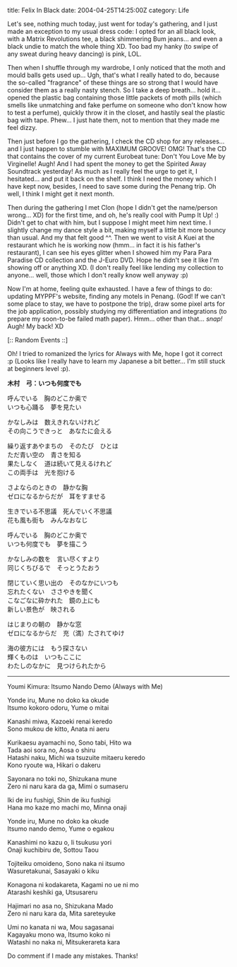 title: Felix In Black
date: 2004-04-25T14:25:00Z
category: Life

Let's see, nothing much today, just went for today's gathering, and I just made an exception to my usual dress code: I opted for an all black look, with a Matrix Revolutions tee, a black shimmering Bum jeans… and even a black undie to match the whole thing XD. Too bad my hanky (to swipe of any sweat during heavy dancing) is pink, LOL.

Then when I shuffle through my wardrobe, I only noticed that the moth and mould balls gets used up… Ugh, that's what I really hated to do, because the so-called "fragrance" of these things are so strong that I would have consider them as a really nasty stench. So I take a deep breath… hold it… opened the plastic bag containing those little packets of moth pills (which smells like unmatching and fake perfume on someone who don't know how to test a perfume), quickly throw it in the closet, and hastily seal the plastic bag with tape. Phew… I just hate them, not to mention that they made me feel dizzy.

Then just before I go the gathering, I check the CD shop for any releases… and I just happen to stumble with MAXIMUM GROOVE! OMG! That's the CD that contains the cover of my current Eurobeat tune: Don't You Love Me by Virginelle! Augh! And I had spent the money to get the Spirited Away Soundtrack yesterday! As much as I really feel the urge to get it, I hesitated… and put it back on the shelf. I think I need the money which I have kept now, besides, I need to save some during the Penang trip. Oh well, I think I might get it next month.

Then during the gathering I met Clon (hope I didn't get the name/person wrong… XD) for the first time, and oh, he's really cool with Pump It Up! :) Didn't get to chat with him, but I suppose I might meet him next time. I slightly change my dance style a bit, making myself a little bit more bouncy than usual. And my that felt good ^^. Then we went to visit A Kuei at the restaurant which he is working now (hmm… in fact it is his father's restaurant), I can see his eyes glitter when I showed him my Para Para Paradise CD collection and the J-Euro DVD. Hope he didn't see it like I'm showing off or anything XD. (I don't really feel like lending my collection to anyone… well, those which I don't really know well anyway :p)

Now I'm at home, feeling quite exhausted. I have a few of things to do: updating MYPPF's website, finding any motels in Penang. (God! If we can't some place to stay, we have to postpone the trip), draw some pixel arts for the job application, possibly studying my differentiation and integrations (to prepare my soon-to-be failed math paper). Hmm… other than that… *snap!* Augh! My back! XD

[:: Random Events ::]

Oh! I tried to romanized the lyrics for Always with Me, hope I got it correct :p (Looks like I really have to learn my Japanese a bit better… I'm still stuck at beginners level :p).

**木村　弓：いつも何度でも**

呼んでいる　胸のどこか奥で  
いつも心踊る　夢を見たい

かなしみは　数えきれないけれど  
その向こうできっと　あなたに会える

繰り返すあやまちの　そのたび　ひとは  
ただ青い空の　青さを知る  
果たしなく　道は続いて見えるけれど  
この両手は　光を抱ける

さよならのときの　静かな胸  
ゼロになるからだが　耳をすませる

生きでいる不思議　死んでいく不思議  
花も風も街も　みんなおなじ


呼んでいる　胸のどこか奥で  
いつも何度でも　夢を描こう

かなしみの数を　言い尽くすより  
同じくちびるで　そっとうたおう

閉じていく思い出の　そのなかにいつも  
忘れたくない　ささやきを聞く  
こなごなに砕かれた　鏡の上にも  
新しい景色が　映される

はじまりの朝の　静かな窓  
ゼロになるからだ　充（満）たされてゆけ

海の彼方には　もう探さない  
輝くものは　いつもここに  
わたしのなかに　見つけられたから

---

Youmi Kimura: Itsumo Nando Demo (Always with Me)


Yonde iru, Mune no doko ka okude  
Itsumo kokoro odoru, Yume o mitai

Kanashi miwa, Kazoeki renai keredo  
Sono mukou de kitto, Anata ni aeru

Kurikaesu ayamachi no, Sono tabi, Hito wa  
Tada aoi sora no, Aosa o shiru  
Hatashi naku, Michi wa tsuzuite mitaeru keredo  
Kono ryoute wa, Hikari o dakeru

Sayonara no toki no, Shizukana mune  
Zero ni naru kara da ga, Mimi o sumaseru

Iki de iru fushigi, Shin de iku fushigi  
Hana mo kaze mo machi mo, Minna onaji


Yonde iru, Mune no doko ka okude  
Itsumo nando demo, Yume o egakou

Kanashimi no kazu o, Ii tsukusu yori  
Onaji kuchibiru de, Sottou Taou

Tojiteiku omoideno, Sono naka ni itsumo  
Wasuretakunai, Sasayaki o kiku

Konagona ni kodakareta, Kagami no ue ni mo  
Atarashi keshiki ga, Utsusareru

Hajimari no asa no, Shizukana Mado  
Zero ni naru kara da, Mita sareteyuke

Umi no kanata ni wa, Mou sagasanai  
Kagayaku mono wa, Itsumo koko ni  
Watashi no naka ni, Mitsukerareta kara

Do comment if I made any mistakes. Thanks!
